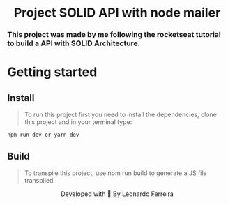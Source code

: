 <h1 align="center"> Project SOLID API with node mailer </h1>

### This project was made by me following the rocketseat tutorial to build a API with SOLID Architecture.

# Getting started

## Install
> To run this project first you need to install the dependencies, clone this project and in your terminal type:

```npm run dev or yarn dev```

## Build
> To transpile this project, use npm run build to generate a JS file transpiled.

<p align="center"> Developed with 💜 By Leonardo Ferreira </p>





